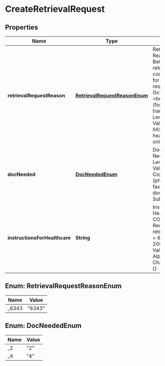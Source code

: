 

# CreateRetrievalRequest


## Properties

| Name | Type | Description | Notes |
|------------ | ------------- | ------------- | -------------|
|**retrievalRequestReason** | [**RetrievalRequestReasonEnum**](#RetrievalRequestReasonEnum) | Retrieval Request Reason Codes.   NOTE: Below retrievalRequestReason code will be accepted for creation of retrieval request starting on October 24th, 2021.&lt;br&gt;  6343 - IIAS Audit (for healthcare transactions only)   Length: 1-4   Valid Values/Format: 6343 - IIAS Audit (for healthcare transactions only) |  |
|**docNeeded** | [**DocNeededEnum**](#DocNeededEnum) | Documentation Needed Indicator.   Length: 1   Valid Values/Format: 2 - Copy or image (photocopy, microfilm, fax) of original document, 4 - Substitute draft |  |
|**instructionsForHealthcare** | **String** | Instructions for Healthcare.   CONDITIONAL: Required when retrievalRequestReason &#x3D; 6343.   Length: 16-200   Valid Values/Format: Alphanumeric, Special Char (~!@#$%^&amp;*()_+{}|:\&quot;&lt;&gt;?,./;&#39;[]-&#x3D;) |  [optional] |



## Enum: RetrievalRequestReasonEnum

| Name | Value |
|---- | -----|
| _6343 | &quot;6343&quot; |



## Enum: DocNeededEnum

| Name | Value |
|---- | -----|
| _2 | &quot;2&quot; |
| _4 | &quot;4&quot; |



